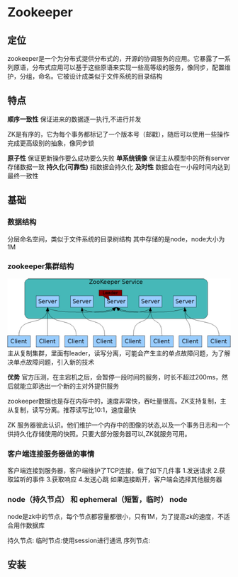 # Zookeeper

## 定位
zookeeper是一个为分布式提供分布式的，开源的协调服务的应用。它暴露了一系列原语，分布式应用可以基于这些原语来实现一些高等级的服务，像同步，配置维护，分组，命名。它被设计成类似于文件系统的目录结构

## 特点
**顺序一致性**
保证进来的数据逐一执行,不进行并发

ZK是有序的，它为每个事务都标记了一个版本号（邮戳），随后可以使用一些操作完成更高级别的抽象，像同步锁

**原子性**
保证更新操作要么成功要么失败
**单系统镜像**
保证主从模型中的所有server存储数据一致
**持久化(可靠性)**
指数据会持久化
**及时性**
数据会在一小段时间内达到最终一致性

## 基础
### 数据结构
分层命名空间，类似于文件系统的目录树结构
其中存储的是node，node大小为1M

### zookeeper集群结构
![zkservice](picture/zkservice.jpg)
主从复制集群，里面有leader，读写分离，可能会产生主的单点故障问题，为了解决单点故障问题，引入新的技术

**优势**
官方压测，在主宕机之后，会暂停一段时间的服务，时长不超过200ms，然后就能立即选出一个新的主对外提供服务

zookeeper数据也是存在内存中的，速度非常快，吞吐量很高。ZK支持复制，主从复制，读写分离。推荐读写比10:1，速度最快

ZK 服务器彼此认识。他们维护一个内存中的图像的状态,以及一个事务日志和一个供持久化存储使用的快照。只要大部分服务器可以,ZK就服务可用。

### 客户端连接服务器做的事情
客户端连接到服务器，客户端维护了TCP连接，做了如下几件事
1.发送请求
2.获取监听的事件
3.获取响应
4.发送心跳
如果连接断开，客户端会选择其他服务器

### node（持久节点） 和 ephemeral（短暂，临时） node
node是zk中的节点，每个节点都容量都很小，只有1M，为了提高zk的速度，不适合用作数据库

持久节点:
临时节点:使用session进行通讯
序列节点:

## 安装